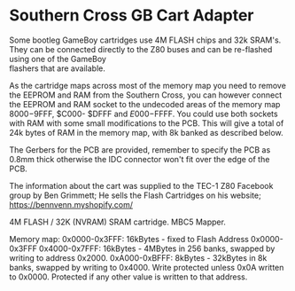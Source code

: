 # Southern Cross GB Cart Adapter

Some bootleg GameBoy cartridges use 4M FLASH chips and 32k SRAM's.
They can be connected directly to the Z80 buses and can be re-flashed using one of the GameBoy  
flashers that are available.

As the cartridge maps across most of the memory map you need to remove the EEPROM and 
RAM from the Southern Cross, you can however connect the EEPROM and RAM socket to the 
undecoded areas of the memory map $8000-$9FFF, $C000- $DFFF and $E000-$FFFF.
You could use both sockets with RAM  with some small modifications to the PCB. 
This will give a total of 24k bytes of RAM in the memory map, with 8k banked as described below.

The Gerbers for the PCB are provided, remember to specify the PCB as 0.8mm thick otherwise the IDC
 connector won't fit over the edge of the PCB.

The information about the cart was supplied to the TEC-1 Z80 Facebook group by Ben Grimmett;
He sells the Flash Cartridges on his website;  https://bennvenn.myshopify.com/

4M FLASH / 32K (NVRAM) SRAM cartridge. MBC5 Mapper.

Memory map:
0x0000-0x3FFF:  16kBytes - fixed to Flash Address 0x0000-0x3FFF
0x4000-0x7FFF:  16kBytes - 4MBytes in 256 banks, swapped by writing to address 0x2000.
0xA000-0xBFFF:    8kBytes - 32kBytes in 8k banks, swapped by writing to 0x4000. 
                               Write protected unless 0x0A written to 0x0000. Protected if any other value is written to that address.



